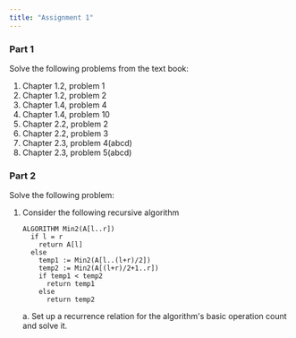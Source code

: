 ```yaml
---
title: "Assignment 1"
---
```


### Part 1
Solve the following problems from the text book:

1. Chapter 1.2, problem 1
1. Chapter 1.2, problem 2
1. Chapter 1.4, problem 4
1. Chapter 1.4, problem 10
1. Chapter 2.2, problem 2
1. Chapter 2.2, problem 3
1. Chapter 2.3, problem 4(abcd)
1. Chapter 2.3, problem 5(abcd)

### Part 2
Solve the following problem:

1. Consider the following recursive algorithm

   ```
   ALGORITHM Min2(A[l..r])
     if l = r
       return A[l]
     else
       temp1 := Min2(A[l..(l+r)/2])
       temp2 := Min2(A[(l+r)/2+1..r])
       if temp1 < temp2
         return temp1
       else
         return temp2
   ```

   a. Set up a recurrence relation for the algorithm's basic operation count and
      solve it.
